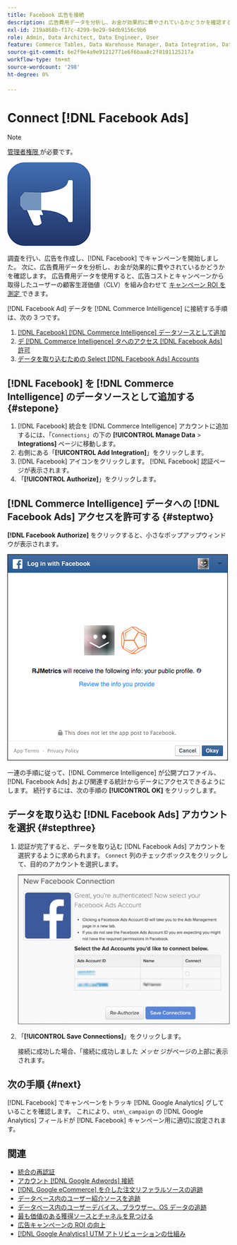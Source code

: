 ```yaml
---
title: Facebook 広告を接続
description: 広告費用データを分析し、お金が効果的に費やされているかどうかを確認する方法を説明します。
exl-id: 219a868b-f17c-4299-9e29-94db9156c9b6
role: Admin, Data Architect, Data Engineer, User
feature: Commerce Tables, Data Warehouse Manager, Data Integration, Data Import/Export
source-git-commit: 6e2f9e4a9e91212771e6f6baa8c2f8101125217a
workflow-type: tm+mt
source-wordcount: '298'
ht-degree: 0%

---
```


# Connect [!DNL Facebook Ads]

>[!NOTE]
>
>[ 管理者権限 ](../../../administrator/user-management/user-management.md) が必要です。

![](../../../assets/facebook-ads-logo.png)

調査を行い、広告を作成し、[!DNL Facebook] でキャンペーンを開始しました。 次に、広告費用データを分析し、お金が効果的に費やされているかどうかを確認します。 広告費用データを使用すると、広告コストとキャンペーンから取得したユーザーの顧客生涯価値（CLV）を組み合わせて [ キャンペーン ROI を測定 ](../../../data-analyst/analysis/roi-ad-camp.md) できます。

[!DNL Facebook Ad] データを [!DNL Commerce Intelligence] に接続する手順は、次の 3 つです。

1. [ [!DNL Facebook]  [!DNL Commerce Intelligence] データソースとして追加](#stepone)
1. [デ  [!DNL Commerce Intelligence]  タへのアクセス  [!DNL Facebook Ads]  許可](#steptwo)
1. [データを取り込むための Select [!DNL Facebook Ads] Accounts](#stepthree)

## [!DNL Facebook] を [!DNL Commerce Intelligence] のデータソースとして追加する {#stepone}

1. [!DNL Facebook] 統合を [!DNL Commerce Intelligence] アカウントに追加するには、「`Connections`」の下の **[!UICONTROL Manage Data** > **Integrations]** ページに移動します。
1. 右側にある「**[!UICONTROL Add Integration]**」をクリックします。
1. [!DNL Facebook] アイコンをクリックします。 [!DNL Facebook] 認証ページが表示されます。
1. 「**[!UICONTROL Authorize]**」をクリックします。

## [!DNL Commerce Intelligence] データへの [!DNL Facebook Ads] アクセスを許可する {#steptwo}

**[!DNL Facebook Authorize]** をクリックすると、小さなポップアップウィンドウが表示されます。

![](../../../assets/Facebook_Access_Popup.png)

一連の手順に従って、[!DNL Commerce Intelligence] が公開プロファイル、[!DNL Facebook Ads] および関連する統計からデータにアクセスできるようにします。 続行するには、次の手順の **[!UICONTROL OK]** をクリックします。

## データを取り込む [!DNL Facebook Ads] アカウントを選択 {#stepthree}

1. 認証が完了すると、データを取り込む [!DNL Facebook Ads] アカウントを選択するように求められます。 `Connect` 列のチェックボックスをクリックして、目的のアカウントを選択します。

   ![](../../../assets/Facebook_Ad_Accounts.png)

1. 「**[!UICONTROL Save Connections]**」をクリックします。

   接続に成功した場合、「接続に成功しました *メッセ* ジがページの上部に表示されます。

## 次の手順 {#next}

[!DNL Facebook] でキャンペーンをトラッキ [!DNL Google Analytics] グしていることを確認します。 これにより、`utm\_campaign` の [!DNL Google Analytics] フィールドが [!DNL Facebook] キャンペーン用に適切に設定されます。

## 関連

* [ 統合の再認証 ](https://experienceleague.adobe.com/docs/commerce-knowledge-base/kb/how-to/mbi-reauthenticating-integrations.html)
* [アカウント  [!DNL Google Adwords]  接続](../integrations/google-ecommerce.md)
* [ [!DNL Google eCommerce] を介した注文リファラルソースの追跡](../integrations/google-ecommerce.md)
* [データベース内のユーザー紹介ソースを追跡](../../analysis/google-track-user-acq.md)
* [データベース内のユーザーデバイス、ブラウザー、OS データの追跡](../../analysis/track-usr-dev-browser.md)
* [最も価値のある獲得ソースとチャネルを見つける](../../analysis/most-value-source-channel.md)
* [広告キャンペーンの ROI の向上](../../analysis/roi-ad-camp.md)
* [ [!DNL Google Analytics] UTM アトリビューションの仕組み](../../analysis/utm-attributes.md)
